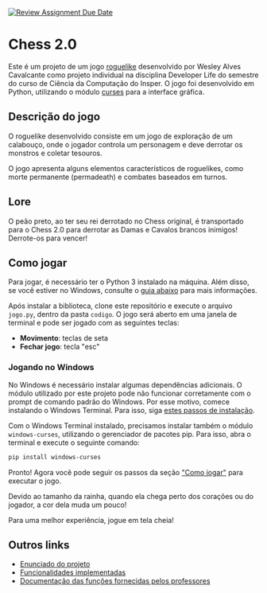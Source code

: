 [![Review Assignment Due Date](https://classroom.github.com/assets/deadline-readme-button-22041afd0340ce965d47ae6ef1cefeee28c7c493a6346c4f15d667ab976d596c.svg)](https://classroom.github.com/a/gn9YUziy)
# Chess 2.0

Este é um projeto de um jogo [roguelike](https://pt.wikipedia.org/wiki/Roguelike) desenvolvido por Wesley Alves Cavalcante como projeto individual na disciplina Developer Life do semestre do curso de Ciência da Computação do Insper. O jogo foi desenvolvido em Python, utilizando o módulo [curses](https://docs.python.org/3/library/curses.html) para a interface gráfica.

## Descrição do jogo

O roguelike desenvolvido consiste em um jogo de exploração de um calabouço, onde o jogador controla um personagem e deve derrotar os monstros e coletar tesouros.

O jogo apresenta alguns elementos característicos de roguelikes, como morte permanente (permadeath) e combates baseados em turnos.

## Lore

O peão preto, ao ter seu rei derrotado no Chess original, é transportado para o Chess 2.0 para derrotar as Damas e Cavalos brancos inimigos! Derrote-os para vencer!

## Como jogar

Para jogar, é necessário ter o Python 3 instalado na máquina. Além disso, se você estiver no Windows, consulte o [guia abaixo](#jogando-no-windows) para mais informações.

Após instalar a biblioteca, clone este repositório e execute o arquivo `jogo.py`, dentro da pasta `codigo`. O jogo será aberto em uma janela de terminal e pode ser jogado com as seguintes teclas:

- **Movimento**: teclas de seta
- **Fechar jogo**: tecla "esc"

### Jogando no Windows

No Windows é necessário instalar algumas dependências adicionais. O módulo utilizado por este projeto pode não funcionar corretamente com o prompt de comando padrão do Windows. Por esse motivo, comece instalando o Windows Terminal. Para isso, siga [estes passos de instalação](https://learn.microsoft.com/pt-br/windows/terminal/install).

Com o Windows Terminal instalado, precisamos instalar também o módulo `windows-curses`, utilizando o gerenciador de pacotes pip. Para isso, abra o terminal e execute o seguinte comando:

```bash
pip install windows-curses
```

Pronto! Agora você pode seguir os passos da seção ["Como jogar"](#como-jogar) para executar o jogo.

Devido ao tamanho da rainha, quando ela chega perto dos corações ou do jogador, a cor dela muda um pouco!

Para uma melhor experiência, jogue em tela cheia!
## Outros links

- [Enunciado do projeto](docs/enunciado.md)
- [Funcionalidades implementadas](docs/funcionalidades-implementadas.md)
- [Documentação das funções fornecidas pelos professores](codigo/motor_grafico/README.md)
